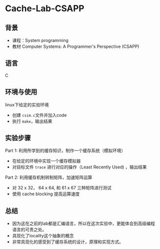 # Cache-Lab-CSAPP

## 背景
* 课程：System programming
* 教材  Computer Systems: A Programmer's Perspective (CSAPP)

## 语言
C

## 环境与使用
linux下给定的实验环境
* 创建 `csim.c`文件并加入code
* 执行 `make`，输出结果

## 实验步骤
Part 1: 
利用所学到的缓存知识，制作一个缓存系统（模拟环境）
* 在给定的环境中实现一个缓存模拟器
* 对目标文件 `trace` 进行对应的操作（Least Recently Used) ，输出结果

Part 2:
利用缓存机制转制矩阵，加速矩阵运算
* 对 32 x 32， 64 x 64, 和 61 x 67 三种矩阵进行测试
* 使用 cache blocking 提高运算速度

## 总结
* 因为这在之前的lab都是汇编语言，所以在这次实验中，更能体会到高级编程语言的可贵之处。 
* 具现化了locality这个抽象的概念
* 非常具现化的感受到了缓存系统的设计，原理和实现方式。
 

